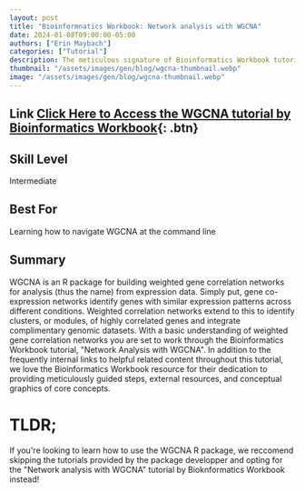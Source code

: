 ```yaml
---
layout: post
title: "Bioinformnatics Workbook: Network analysis with WGCNA"
date: 2024-01-08T09:00:00-05:00
authors: ["Erin Maybach"]
categories: ["Tutorial"]
description: The meticulous signature of Bioinformatics Workbook tutorials makes building weighted gene correlation networks a breeze.    
thumbnail: "/assets/images/gen/blog/wgcna-thumbnail.webp"
image: "/assets/images/gen/blog/wgcna-thumbnail.webp"
---
```


## Link [Click Here to Access the WGCNA tutorial by Bioinformatics Workbook](https://bioinformaticsworkbook.org/tutorials/wgcna.html#gsc.tab=0){: .btn}

## Skill Level

Intermediate

## Best For

Learning how to navigate WGCNA at the command line
## Summary ##

WGCNA is an R package for building weighted gene correlation networks for analysis (thus the name) from expression data. Simply put, gene co-expression networks identify genes with similar expression patterns across different conditions. Weighted correlation networks extend to this to identify clusters, or modules, of highly correlated genes and integrate complimentary genomic datasets. With a basic understanding of weighted gene correlation networks you are set to work through the Bioinformatics Workbook tutorial, "Network Analysis with WGCNA". In addition to the frequently internal links to helpful related content throughout this tutorial, we love the Bioinformatics Workbook resource for their dedication to providing meticulously guided steps, external resources, and conceptual graphics of core concepts.    
# TLDR;

If you're looking to learn how to use the WGCNA R package, we reccomend skipping the tutorials provided by the package developper and opting for the "Network analysis with WGCNA" tutorial by Bioknformatics Workbook instead!

